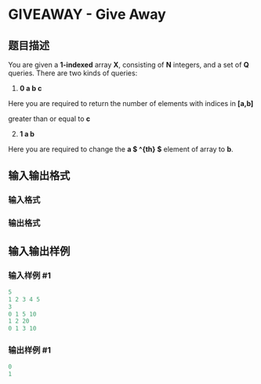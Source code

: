 # GIVEAWAY - Give Away

## 题目描述

 You are given a **1-indexed** array **X**, consisting of **N** integers, and a set of **Q** queries. There are two kinds of queries:

1. **0 a b c**

Here you are required to return the number of elements with indices in **\[a,b\]**

greater than or equal to **c**

2. **1 a b**

Here you are required to change the **a $ ^{th} $** element of array to **b**.

## 输入输出格式

### 输入格式

### 输出格式

## 输入输出样例

### 输入样例 #1

```cpp
5
1 2 3 4 5
3
0 1 5 10
1 2 20
0 1 3 10
```


### 输出样例 #1

```cpp
0
1
```


